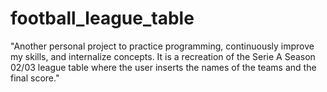 # football_league_table
"Another personal project to practice programming, continuously improve my skills, and internalize concepts. It is a recreation of the Serie A Season 02/03 league table where the user inserts the names of the teams and the final score."
